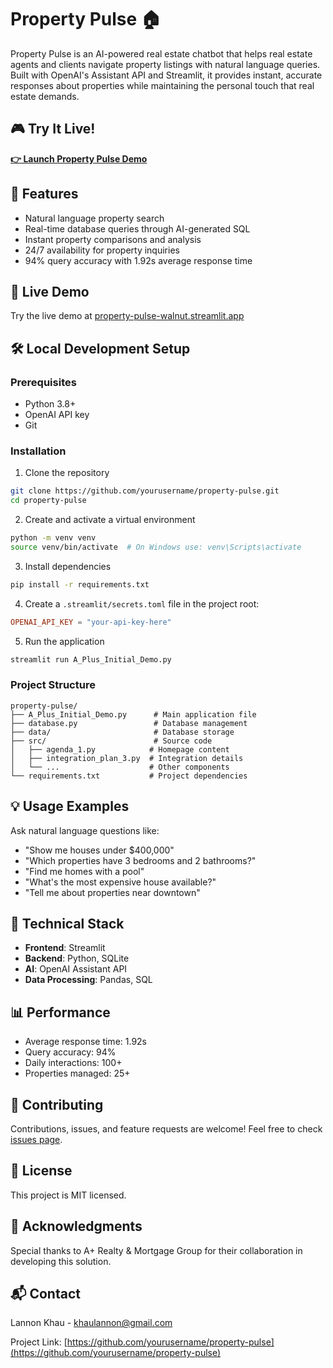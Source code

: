# Property Pulse 🏠

Property Pulse is an AI-powered real estate chatbot that helps real estate agents and clients navigate property listings with natural language queries. Built with OpenAI's Assistant API and Streamlit, it provides instant, accurate responses about properties while maintaining the personal touch that real estate demands.

## 🎮 Try It Live!

**[👉 Launch Property Pulse Demo](https://property-pulse-walnut.streamlit.app)**

## 🌟 Features

- Natural language property search
- Real-time database queries through AI-generated SQL
- Instant property comparisons and analysis
- 24/7 availability for property inquiries
- 94% query accuracy with 1.92s average response time

## 🚀 Live Demo

Try the live demo at [property-pulse-walnut.streamlit.app](https://property-pulse-walnut.streamlit.app)

## 🛠️ Local Development Setup

### Prerequisites

- Python 3.8+
- OpenAI API key
- Git

### Installation

1. Clone the repository
```bash
git clone https://github.com/yourusername/property-pulse.git
cd property-pulse
```

2. Create and activate a virtual environment
```bash
python -m venv venv
source venv/bin/activate  # On Windows use: venv\Scripts\activate
```

3. Install dependencies
```bash
pip install -r requirements.txt
```

4. Create a `.streamlit/secrets.toml` file in the project root:
```toml
OPENAI_API_KEY = "your-api-key-here"
```

5. Run the application
```bash
streamlit run A_Plus_Initial_Demo.py
```

### Project Structure

```
property-pulse/
├── A_Plus_Initial_Demo.py      # Main application file
├── database.py                 # Database management
├── data/                       # Database storage
├── src/                        # Source code
│   ├── agenda_1.py            # Homepage content
│   ├── integration_plan_3.py  # Integration details
│   └── ...                    # Other components
└── requirements.txt           # Project dependencies
```

## 💡 Usage Examples

Ask natural language questions like:
- "Show me houses under $400,000"
- "Which properties have 3 bedrooms and 2 bathrooms?"
- "Find me homes with a pool"
- "What's the most expensive house available?"
- "Tell me about properties near downtown"

## 🤖 Technical Stack

- **Frontend**: Streamlit
- **Backend**: Python, SQLite
- **AI**: OpenAI Assistant API
- **Data Processing**: Pandas, SQL

## 📊 Performance

- Average response time: 1.92s
- Query accuracy: 94%
- Daily interactions: 100+
- Properties managed: 25+

## 🤝 Contributing

Contributions, issues, and feature requests are welcome! Feel free to check [issues page](https://github.com/yourusername/property-pulse/issues).

## 📝 License

This project is MIT licensed.

## 👏 Acknowledgments

Special thanks to A+ Realty & Mortgage Group for their collaboration in developing this solution.

## 📬 Contact

Lannon Khau - khaulannon@gmail.com

Project Link: [https://github.com/yourusername/property-pulse](https://github.com/yourusername/property-pulse)
